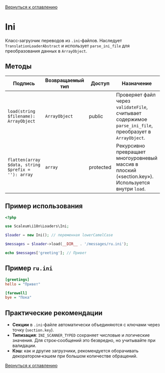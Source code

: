 [Вернуться к оглавлению](../../../index.md)
# Ini

Класс‑загрузчик переводов из `.ini`‑файлов. Наследует `TranslationLoaderAbstract` и использует `parse_ini_file` для преобразования данных в `ArrayObject`.

## Методы

| Подпись                                            | Возвращаемый тип | Доступ    | Назначение                                                                                               |
| -------------------------------------------------- | ---------------- | --------- | -------------------------------------------------------------------------------------------------------- |
| `load(string $filename): ArrayObject`              | `ArrayObject`    | public    | Проверяет файл через `validateFile`, считывает содержимое `parse_ini_file`, преобразует в `ArrayObject`. |
| `flatten(array $data, string $prefix = ''): array` | `array`          | protected | Рекурсивно превращает многоуровневый массив в плоский («section.key»). Используется внутри `load`.       |

## Пример использования

```php
<?php

use Scaleum\i18n\Loaders\Ini;

$loader = new Ini(); // переменная lowerCamelCase

$messages = $loader->load(__DIR__ . '/messages/ru.ini');

echo $messages['greeting']; // Привет
```

## Пример `ru.ini`

```ini
[greetings]
hello = "Привет"

[farewell]
bye = "Пока"
```

## Практические рекомендации

* **Секции** в `.ini`‑файле автоматически объединяются с ключами через точку (`section.key`).
* **Типизация**: `INI_SCANNER_TYPED` сохраняет числовые и логические значения. Для строк‑сообщений это безвредно, но учитывайте при валидации.
* **Кэш**: как и другие загрузчики, рекомендуется оборачивать декоратором‑кэшем при большом количестве обращений.

[Вернуться к оглавлению](../../../index.md)